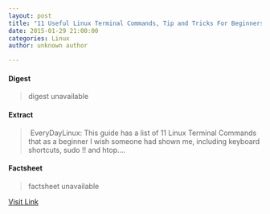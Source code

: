 ```yaml
---
layout: post
title: "11 Useful Linux Terminal Commands, Tip and Tricks For Beginners"
date: 2015-01-29 21:00:00
categories: Linux
author: unknown author

---
```



#### Digest
>digest unavailable

#### Extract
>&nbsp;EveryDayLinux: This guide has a list of 11 Linux Terminal Commands that as a beginner I wish someone had shown me, including keyboard shortcuts, sudo !! and htop....

#### Factsheet
>factsheet unavailable

[Visit Link](http://www.linuxtoday.com/upload/11-useful-linux-terminal-commands-tip-and-tricks-for-beginners-150129002007.html)


